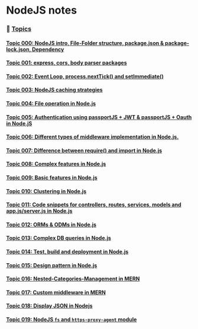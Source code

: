 # NodeJS notes

### 📌 <ins>Topics<ins>

#### [Topic 000: NodeJS intro, File-Folder structure, package.json & package-lock.json, Dependency](./notes/notes001/notes001-000.md)

#### [Topic 001: express, cors, body parser packages](./notes/notes001/notes001-001.md)

#### [Topic 002: Event Loop, process.nextTick() and setImmediate()](./notes/notes001/notes001-002.md)

#### [Topic 003: NodeJS caching strategies](./notes/notes001/notes001-003.md)

#### [Topic 004: File operation in Node.js](./notes/notes001/notes001-004.md)

#### [Topic 005: Authentication using passportJS + JWT & passportJS + Oauth in Node.jS](./notes/notes001/notes001-005.md)

#### [Topic 006: Different types of middleware implementation in Node.js.](./notes/notes001/notes001-006.md)

#### [Topic 007: Difference between require() and import in Node.js](./notes/notes001/notes001-007.md)

#### [Topic 008: Complex features in Node.js](./notes/notes001/notes001-008.md)

#### [Topic 009: Basic features in Node.js](./notes/notes001/notes001-009.md)

#### [Topic 010: Clustering in Node.js](./notes/notes001/notes001-010.md)

#### [Topic 011: Code snippets for controllers, routes, services, models and app.js/server.js in Node.js](./notes/notes001/notes001-011.md)

#### [Topic 012: ORMs & ODMs in Node.js](./notes/notes001/notes001-012.md)

#### [Topic 013: Complex DB queries in Node.js](./notes/notes001/notes001-013.md)

#### [Topic 014: Test, build and deployment in Node.js](./notes/notes001/notes001-014.md)

#### [Topic 015: Design pattern in Node.js](./notes/notes001/notes001-015.md)

#### [Topic 016: Nested-Categories-Management in MERN](./notes/notes001/notes001-016.md)

#### [Topic 017: Custom middleware in MERN](./notes/notes001/notes001-017.md)

#### [Topic 018: Display JSON in Nodejs](./notes/notes001/notes001-018.md)

#### [Topic 019: NodeJS `fs` and `https-proxy-agent` module](./notes/notes001/notes001-019.md)
